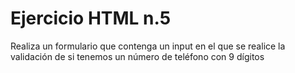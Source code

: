 # Ejercicio HTML n.5
Realiza un formulario que contenga un input en el que se
realice la validación de si tenemos un número de teléfono con 9 dígitos
